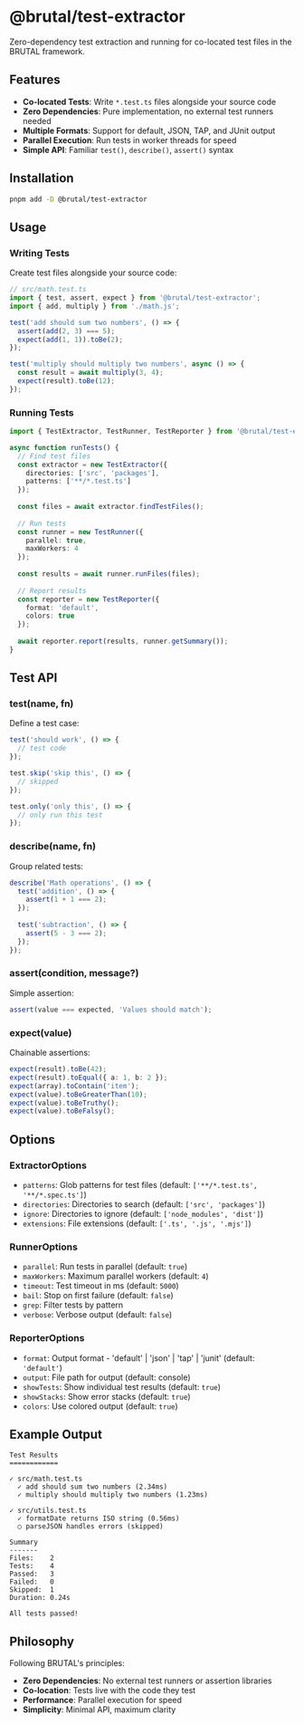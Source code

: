 # @brutal/test-extractor

Zero-dependency test extraction and running for co-located test files in the BRUTAL framework.

## Features

- **Co-located Tests**: Write `*.test.ts` files alongside your source code
- **Zero Dependencies**: Pure implementation, no external test runners needed
- **Multiple Formats**: Support for default, JSON, TAP, and JUnit output
- **Parallel Execution**: Run tests in worker threads for speed
- **Simple API**: Familiar `test()`, `describe()`, `assert()` syntax

## Installation

```bash
pnpm add -D @brutal/test-extractor
```

## Usage

### Writing Tests

Create test files alongside your source code:

```typescript
// src/math.test.ts
import { test, assert, expect } from '@brutal/test-extractor';
import { add, multiply } from './math.js';

test('add should sum two numbers', () => {
  assert(add(2, 3) === 5);
  expect(add(1, 1)).toBe(2);
});

test('multiply should multiply two numbers', async () => {
  const result = await multiply(3, 4);
  expect(result).toBe(12);
});
```

### Running Tests

```typescript
import { TestExtractor, TestRunner, TestReporter } from '@brutal/test-extractor';

async function runTests() {
  // Find test files
  const extractor = new TestExtractor({
    directories: ['src', 'packages'],
    patterns: ['**/*.test.ts']
  });
  
  const files = await extractor.findTestFiles();
  
  // Run tests
  const runner = new TestRunner({
    parallel: true,
    maxWorkers: 4
  });
  
  const results = await runner.runFiles(files);
  
  // Report results
  const reporter = new TestReporter({
    format: 'default',
    colors: true
  });
  
  await reporter.report(results, runner.getSummary());
}
```

## Test API

### test(name, fn)
Define a test case:
```typescript
test('should work', () => {
  // test code
});

test.skip('skip this', () => {
  // skipped
});

test.only('only this', () => {
  // only run this test
});
```

### describe(name, fn)
Group related tests:
```typescript
describe('Math operations', () => {
  test('addition', () => {
    assert(1 + 1 === 2);
  });
  
  test('subtraction', () => {
    assert(5 - 3 === 2);
  });
});
```

### assert(condition, message?)
Simple assertion:
```typescript
assert(value === expected, 'Values should match');
```

### expect(value)
Chainable assertions:
```typescript
expect(result).toBe(42);
expect(result).toEqual({ a: 1, b: 2 });
expect(array).toContain('item');
expect(value).toBeGreaterThan(10);
expect(value).toBeTruthy();
expect(value).toBeFalsy();
```

## Options

### ExtractorOptions
- `patterns`: Glob patterns for test files (default: `['**/*.test.ts', '**/*.spec.ts']`)
- `directories`: Directories to search (default: `['src', 'packages']`)
- `ignore`: Directories to ignore (default: `['node_modules', 'dist']`)
- `extensions`: File extensions (default: `['.ts', '.js', '.mjs']`)

### RunnerOptions
- `parallel`: Run tests in parallel (default: `true`)
- `maxWorkers`: Maximum parallel workers (default: `4`)
- `timeout`: Test timeout in ms (default: `5000`)
- `bail`: Stop on first failure (default: `false`)
- `grep`: Filter tests by pattern
- `verbose`: Verbose output (default: `false`)

### ReporterOptions
- `format`: Output format - 'default' | 'json' | 'tap' | 'junit' (default: `'default'`)
- `output`: File path for output (default: console)
- `showTests`: Show individual test results (default: `true`)
- `showStacks`: Show error stacks (default: `true`)
- `colors`: Use colored output (default: `true`)

## Example Output

```
Test Results
============

✓ src/math.test.ts
  ✓ add should sum two numbers (2.34ms)
  ✓ multiply should multiply two numbers (1.23ms)

✓ src/utils.test.ts
  ✓ formatDate returns ISO string (0.56ms)
  ○ parseJSON handles errors (skipped)

Summary
-------
Files:    2
Tests:    4
Passed:   3
Failed:   0
Skipped:  1
Duration: 0.24s

All tests passed!
```

## Philosophy

Following BRUTAL's principles:
- **Zero Dependencies**: No external test runners or assertion libraries
- **Co-location**: Tests live with the code they test
- **Performance**: Parallel execution for speed
- **Simplicity**: Minimal API, maximum clarity